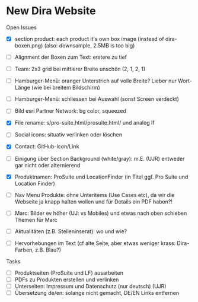 # New Dira Website

Open Issues

- [x] section product: each product it's own box image
  (instead of dira-boxen.png) (also: downsample, 2.5MB is too big)
- [ ] Alignment der Boxen zum Text: erstere zu tief
- [ ] Team: 2x3 grid bei mittlerer Breite unschön (2, 1, 2, 1)
- [ ] Hamburger-Menü: oranger Unterstrich auf volle Breite?
  Lieber nur Wort-Länge (wie bei breitem Bildschirm)
- [ ] Hamburger-Menü: schliessen bei Auswahl (sonst Screen verdeckt)
- [ ] Bild esri Partner Network: bg color, squeezed
- [x] File rename: s/pro-suite.html/prosuite.html/ und analog lf
- [ ] Social icons: situativ verlinken oder löschen
- [x] Contact: GitHub-Icon/Link
- [ ] Einigung über Section Background (white/gray):
  m.E. (UJR) entweder gar nicht oder alternierend
- [x] Produktnamen: ProSuite und LocationFinder
  (in Titel ggf. Pro Suite und Location Finder)
- [ ] Nav Menu Produkte: ohne Unteritems (Use Cases etc), da wir
  die Webseite ja knapp halten wollen und für Details ein PDF haben?!
- [ ] Marc: Bilder ev höher (UJ: vs Mobiles) und etwas nach oben schieben
Themen für Marc

- [ ] Aktualitäten (z.B. Stelleninserat): wo und wie?
- [ ] Hervorhebungen im Text (cf alte Seite, aber etwas
  weniger krass: Dira-Farben, z.B. Blau?)

Tasks

- [ ] Produktseiten (ProSuite und LF) ausarbeiten
- [ ] PDFs zu Produkten erstellen und verlinken
- [ ] Unterseiten: Impressum und Datenschutz (nur deutsch) (UJR)
- [ ] Übersetzung de/en: solange nicht gemacht, DE/EN Links entfernen
